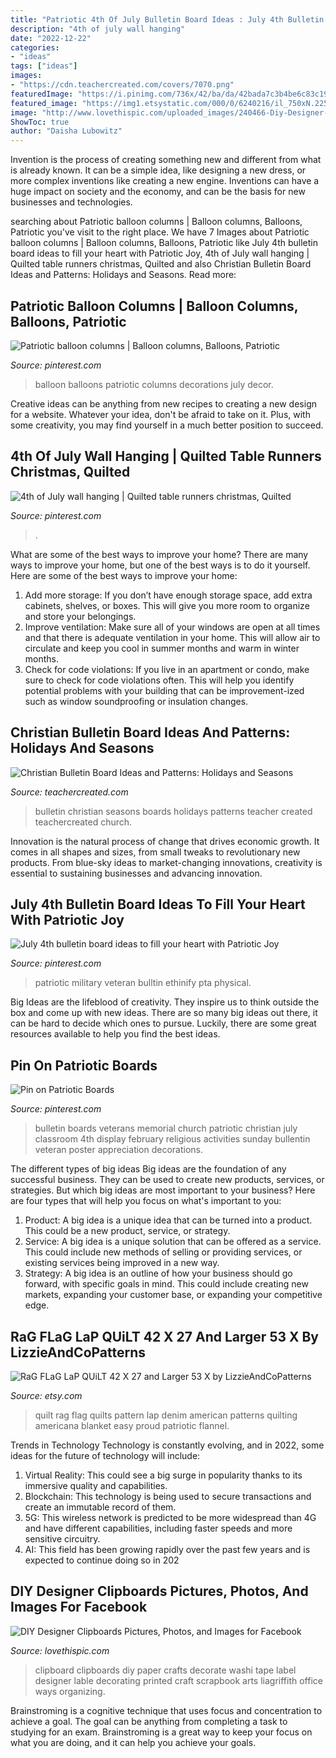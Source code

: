 ```yaml
---
title: "Patriotic 4th Of July Bulletin Board Ideas : July 4th Bulletin Board Ideas To Fill Your Heart With Patriotic Joy"
description: "4th of july wall hanging"
date: "2022-12-22"
categories:
- "ideas"
tags: ["ideas"]
images:
- "https://cdn.teachercreated.com/covers/7070.png"
featuredImage: "https://i.pinimg.com/736x/42/ba/da/42bada7c3b4be6c83c196c0e509ed19c.jpg"
featured_image: "https://img1.etsystatic.com/000/0/6240216/il_750xN.225933955.jpg"
image: "http://www.lovethispic.com/uploaded_images/240466-Diy-Designer-Clipboards.jpg"
ShowToc: true
author: "Daisha Lubowitz"
---
```



Invention is the process of creating something new and different from what is already known. It can be a simple idea, like designing a new dress, or more complex inventions like creating a new engine. Inventions can have a huge impact on society and the economy, and can be the basis for new businesses and technologies.

	

		
searching about Patriotic balloon columns | Balloon columns, Balloons, Patriotic you've visit to the right place. We have 7 Images about Patriotic balloon columns | Balloon columns, Balloons, Patriotic like July 4th bulletin board ideas to fill your heart with Patriotic Joy, 4th of July wall hanging | Quilted table runners christmas, Quilted and also Christian Bulletin Board Ideas and Patterns: Holidays and Seasons. Read more:
		
    
## Patriotic Balloon Columns | Balloon Columns, Balloons, Patriotic

<img loading=lazy src="https://i.pinimg.com/736x/42/ba/da/42bada7c3b4be6c83c196c0e509ed19c.jpg" onerror="this.onerror=null;this.src='https://tse4.mm.bing.net/th?id=OIP.2Lov2irDZwsPd4EiP7CAcAHaJ3&amp;pid=15.1';" alt="Patriotic balloon columns | Balloon columns, Balloons, Patriotic">

_Source: pinterest.com_

>balloon balloons patriotic columns decorations july decor. 

	

Creative ideas can be anything from new recipes to creating a new design for a website. Whatever your idea, don't be afraid to take on it. Plus, with some creativity, you may find yourself in a much better position to succeed.

    
## 4th Of July Wall Hanging | Quilted Table Runners Christmas, Quilted

<img loading=lazy src="https://i.pinimg.com/originals/f7/23/fd/f723fd51f57764d04f3ae0d47af225ae.jpg" onerror="this.onerror=null;this.src='https://tse2.mm.bing.net/th?id=OIP.NHIdfRJldvqKHPxxLQKRSAHaJ4&amp;pid=15.1';" alt="4th of July wall hanging | Quilted table runners christmas, Quilted">

_Source: pinterest.com_

>. 

	

What are some of the best ways to improve your home?
There are many ways to improve your home, but one of the best ways is to do it yourself. Here are some of the best ways to improve your home: 
1. Add more storage: If you don’t have enough storage space, add extra cabinets, shelves, or boxes. This will give you more room to organize and store your belongings. 
2. Improve ventilation: Make sure all of your windows are open at all times and that there is adequate ventilation in your home. This will allow air to circulate and keep you cool in summer months and warm in winter months. 
3. Check for code violations: If you live in an apartment or condo, make sure to check for code violations often. This will help you identify potential problems with your building that can be improvement-ized such as window soundproofing or insulation changes.

    
## Christian Bulletin Board Ideas And Patterns: Holidays And Seasons

<img loading=lazy src="https://cdn.teachercreated.com/covers/7070.png" onerror="this.onerror=null;this.src='https://tse2.mm.bing.net/th?id=OIP.6y_EbXU_SeBllX9ozlXD4AHaJm&amp;pid=15.1';" alt="Christian Bulletin Board Ideas and Patterns: Holidays and Seasons">

_Source: teachercreated.com_

>bulletin christian seasons boards holidays patterns teacher created teachercreated church. 

	

Innovation is the natural process of change that drives economic growth. It comes in all shapes and sizes, from small tweaks to revolutionary new products. From blue-sky ideas to market-changing innovations, creativity is essential to sustaining businesses and advancing innovation.

    
## July 4th Bulletin Board Ideas To Fill Your Heart With Patriotic Joy

<img loading=lazy src="https://i.pinimg.com/736x/a4/0b/46/a40b462eb29c0710df18ac6617fd9808.jpg" onerror="this.onerror=null;this.src='https://tse4.mm.bing.net/th?id=OIP.UMDTp4altb9bjZKPM-QeUwHaFj&amp;pid=15.1';" alt="July 4th bulletin board ideas to fill your heart with Patriotic Joy">

_Source: pinterest.com_

>patriotic military veteran bulltin ethinify pta physical. 

	

Big Ideas are the lifeblood of creativity. They inspire us to think outside the box and come up with new ideas. There are so many big ideas out there, it can be hard to decide which ones to pursue. Luckily, there are some great resources available to help you find the best ideas.

    
## Pin On Patriotic Boards

<img loading=lazy src="https://i.pinimg.com/736x/79/6e/7d/796e7dc0a1fde517e1d942ac658e616c--veterans-day-veterans-memorial-ideas.jpg" onerror="this.onerror=null;this.src='https://tse2.mm.bing.net/th?id=OIP.AAKtA4okNzeNDn-A_J25XgHaF8&amp;pid=15.1';" alt="Pin on Patriotic Boards">

_Source: pinterest.com_

>bulletin boards veterans memorial church patriotic christian july classroom 4th display february religious activities sunday bullentin veteran poster appreciation decorations. 

	

The different types of big ideas
Big ideas are the foundation of any successful business. They can be used to create new products, services, or strategies. But which big ideas are most important to your business? Here are four types that will help you focus on what's important to you: 
1. Product: A big idea is a unique idea that can be turned into a product. This could be a new product, service, or strategy. 
2. Service: A big idea is a unique solution that can be offered as a service. This could include new methods of selling or providing services, or existing services being improved in a new way. 
3. Strategy: A big idea is an outline of how your business should go forward, with specific goals in mind. This could include creating new markets, expanding your customer base, or expanding your competitive edge.

    
## RaG FLaG LaP QUiLT 42 X 27 And Larger 53 X By LizzieAndCoPatterns

<img loading=lazy src="https://img1.etsystatic.com/000/0/6240216/il_750xN.225933955.jpg" onerror="this.onerror=null;this.src='https://tse1.mm.bing.net/th?id=OIP.IAR786OK794b60_ZZLd2xwHaLM&amp;pid=15.1';" alt="RaG FLaG LaP QUiLT 42 X 27 and Larger 53 X by LizzieAndCoPatterns">

_Source: etsy.com_

>quilt rag flag quilts pattern lap denim american patterns quilting americana blanket easy proud patriotic flannel. 

	

Trends in Technology
Technology is constantly evolving, and in 2022, some ideas for the future of technology will include: 
1. Virtual Reality: This could see a big surge in popularity thanks to its immersive quality and capabilities. 
2. Blockchain: This technology is being used to secure transactions and create an immutable record of them. 
3. 5G: This wireless network is predicted to be more widespread than 4G and have different capabilities, including faster speeds and more sensitive circuitry. 
4. AI: This field has been growing rapidly over the past few years and is expected to continue doing so in 202
    
## DIY Designer Clipboards Pictures, Photos, And Images For Facebook

<img loading=lazy src="http://www.lovethispic.com/uploaded_images/240466-Diy-Designer-Clipboards.jpg" onerror="this.onerror=null;this.src='https://tse3.mm.bing.net/th?id=OIP.3WuaFjyuSXbPg3fa1oTHzQHaP2&amp;pid=15.1';" alt="DIY Designer Clipboards Pictures, Photos, and Images for Facebook">

_Source: lovethispic.com_

>clipboard clipboards diy paper crafts decorate washi tape label designer lable decorating printed craft scrapbook arts liagriffith office ways organizing. 

	

Brainstroming is a cognitive technique that uses focus and concentration to achieve a goal. The goal can be anything from completing a task to studying for an exam. Brainstroming is a great way to keep your focus on what you are doing, and it can help you achieve your goals.

